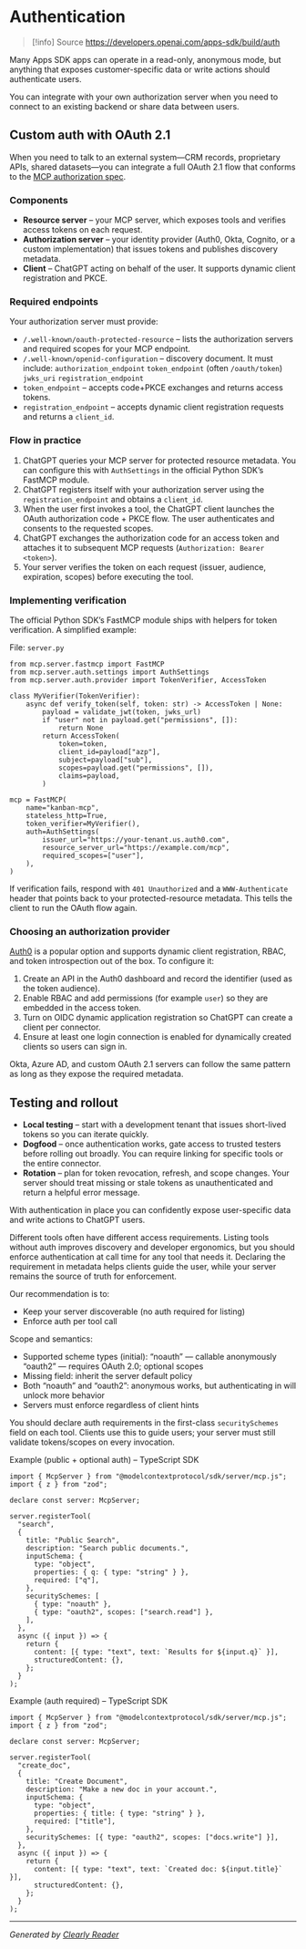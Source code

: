 # Authentication

> [!info] Source
> https://developers.openai.com/apps-sdk/build/auth

Many Apps SDK apps can operate in a read-only, anonymous mode, but anything that exposes customer-specific data or write actions should authenticate users.

You can integrate with your own authorization server when you need to connect to an existing backend or share data between users.

## Custom auth with OAuth 2.1

When you need to talk to an external system—CRM records, proprietary APIs, shared datasets—you can integrate a full OAuth 2.1 flow that conforms to the [MCP authorization spec](https://modelcontextprotocol.io/specification/2025-06-18/basic/authorization).

### Components

*   **Resource server** – your MCP server, which exposes tools and verifies access tokens on each request.
*   **Authorization server** – your identity provider (Auth0, Okta, Cognito, or a custom implementation) that issues tokens and publishes discovery metadata.
*   **Client** – ChatGPT acting on behalf of the user. It supports dynamic client registration and PKCE.

### Required endpoints

Your authorization server must provide:

*   `/.well-known/oauth-protected-resource` – lists the authorization servers and required scopes for your MCP endpoint.
*   `/.well-known/openid-configuration` – discovery document. It must include: `authorization_endpoint` `token_endpoint` (often `/oauth/token`) `jwks_uri` `registration_endpoint`
*   `token_endpoint` – accepts code+PKCE exchanges and returns access tokens.
*   `registration_endpoint` – accepts dynamic client registration requests and returns a `client_id`.

### Flow in practice

1.  ChatGPT queries your MCP server for protected resource metadata. You can configure this with `AuthSettings` in the official Python SDK’s FastMCP module.
2.  ChatGPT registers itself with your authorization server using the `registration_endpoint` and obtains a `client_id`.
3.  When the user first invokes a tool, the ChatGPT client launches the OAuth authorization code + PKCE flow. The user authenticates and consents to the requested scopes.
4.  ChatGPT exchanges the authorization code for an access token and attaches it to subsequent MCP requests (`Authorization: Bearer <token>`).
5.  Your server verifies the token on each request (issuer, audience, expiration, scopes) before executing the tool.

### Implementing verification

The official Python SDK’s FastMCP module ships with helpers for token verification. A simplified example:

File: `server.py`

```
from mcp.server.fastmcp import FastMCP
from mcp.server.auth.settings import AuthSettings
from mcp.server.auth.provider import TokenVerifier, AccessToken

class MyVerifier(TokenVerifier):
    async def verify_token(self, token: str) -> AccessToken | None:
        payload = validate_jwt(token, jwks_url)
        if "user" not in payload.get("permissions", []):
            return None
        return AccessToken(
            token=token,
            client_id=payload["azp"],
            subject=payload["sub"],
            scopes=payload.get("permissions", []),
            claims=payload,
        )

mcp = FastMCP(
    name="kanban-mcp",
    stateless_http=True,
    token_verifier=MyVerifier(),
    auth=AuthSettings(
        issuer_url="https://your-tenant.us.auth0.com",
        resource_server_url="https://example.com/mcp",
        required_scopes=["user"],
    ),
)
```

If verification fails, respond with `401 Unauthorized` and a `WWW-Authenticate` header that points back to your protected-resource metadata. This tells the client to run the OAuth flow again.

### Choosing an authorization provider

[Auth0](https://auth0.com/) is a popular option and supports dynamic client registration, RBAC, and token introspection out of the box. To configure it:

1.  Create an API in the Auth0 dashboard and record the identifier (used as the token audience).
2.  Enable RBAC and add permissions (for example `user`) so they are embedded in the access token.
3.  Turn on OIDC dynamic application registration so ChatGPT can create a client per connector.
4.  Ensure at least one login connection is enabled for dynamically created clients so users can sign in.

Okta, Azure AD, and custom OAuth 2.1 servers can follow the same pattern as long as they expose the required metadata.

## Testing and rollout

*   **Local testing** – start with a development tenant that issues short-lived tokens so you can iterate quickly.
*   **Dogfood** – once authentication works, gate access to trusted testers before rolling out broadly. You can require linking for specific tools or the entire connector.
*   **Rotation** – plan for token revocation, refresh, and scope changes. Your server should treat missing or stale tokens as unauthenticated and return a helpful error message.

With authentication in place you can confidently expose user-specific data and write actions to ChatGPT users.

Different tools often have different access requirements. Listing tools without auth improves discovery and developer ergonomics, but you should enforce authentication at call time for any tool that needs it. Declaring the requirement in metadata helps clients guide the user, while your server remains the source of truth for enforcement.

Our recommendation is to:

*   Keep your server discoverable (no auth required for listing)
*   Enforce auth per tool call

Scope and semantics:

*   Supported scheme types (initial): “noauth” — callable anonymously “oauth2” — requires OAuth 2.0; optional scopes
*   Missing field: inherit the server default policy
*   Both “noauth” and “oauth2”: anonymous works, but authenticating in will unlock more behavior
*   Servers must enforce regardless of client hints

You should declare auth requirements in the first-class `securitySchemes` field on each tool. Clients use this to guide users; your server must still validate tokens/scopes on every invocation.

Example (public + optional auth) – TypeScript SDK

```
import { McpServer } from "@modelcontextprotocol/sdk/server/mcp.js";
import { z } from "zod";

declare const server: McpServer;

server.registerTool(
  "search",
  {
    title: "Public Search",
    description: "Search public documents.",
    inputSchema: {
      type: "object",
      properties: { q: { type: "string" } },
      required: ["q"],
    },
    securitySchemes: [
      { type: "noauth" },
      { type: "oauth2", scopes: ["search.read"] },
    ],
  },
  async ({ input }) => {
    return {
      content: [{ type: "text", text: `Results for ${input.q}` }],
      structuredContent: {},
    };
  }
);
```

Example (auth required) – TypeScript SDK

```
import { McpServer } from "@modelcontextprotocol/sdk/server/mcp.js";
import { z } from "zod";

declare const server: McpServer;

server.registerTool(
  "create_doc",
  {
    title: "Create Document",
    description: "Make a new doc in your account.",
    inputSchema: {
      type: "object",
      properties: { title: { type: "string" } },
      required: ["title"],
    },
    securitySchemes: [{ type: "oauth2", scopes: ["docs.write"] }],
  },
  async ({ input }) => {
    return {
      content: [{ type: "text", text: `Created doc: ${input.title}` }],
      structuredContent: {},
    };
  }
);
```

---
*Generated by [Clearly Reader](https://clearlyreader.com)*